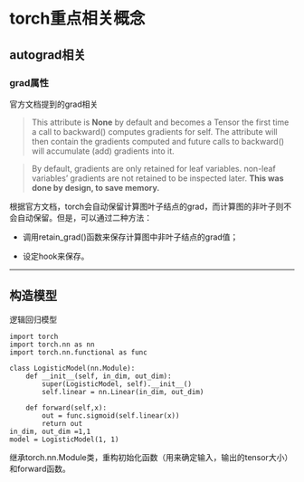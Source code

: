 # torch重点相关概念
## autograd相关
### grad属性 
官方文档提到的grad相关
>This attribute is **None** by default and becomes a Tensor the first time a call to backward() computes gradients for self. The attribute will then contain the gradients computed and future calls to backward() will accumulate (add) gradients into it.

>By default, gradients are only retained for leaf variables. non-leaf variables’ gradients are not retained to be inspected later. **This was
done by design, to save memory.**

根据官方文档，torch会自动保留计算图叶子结点的grad，而计算图的非叶子则不会自动保留。但是，可以通过二种方法：

+ 调用retain_grad()函数来保存计算图中非叶子结点的grad值；

+ 设定hook来保存。

****

## 构造模型

逻辑回归模型

	import torch
	import torch.nn as nn
	import torch.nn.functional as func

	class LogisticModel(nn.Module):
	    def __init__(self, in_dim, out_dim):
	        super(LogisticModel, self).__init__()
	        self.linear = nn.Linear(in_dim, out_dim)
	        
	    def forward(self,x):
	        out = func.sigmoid(self.linear(x))
	        return out
	in_dim, out_dim =1,1    
	model = LogisticModel(1, 1)

继承torch.nn.Module类，重构初始化函数（用来确定输入，输出的tensor大小）和forward函数。





